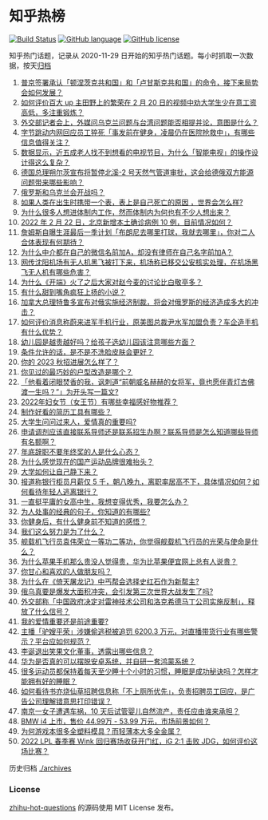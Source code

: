 # 知乎热榜
[![Build Status](https://github.com/ToWeLong/zhihu-hot-questions/workflows/CI/badge.svg)](https://github.com/ToWeLong/zhihu-hot-questions/actions)
[![GitHub language](https://img.shields.io/badge/language-golang-orange.svg)](https://golang.org/)
[![GitHub license](https://img.shields.io/github/license/ToWeLong/zhihu-hot-questions)](https://github.com/ToWeLong/zhihu-hot-questions/blob/main/LICENSE)

知乎热门话题，记录从 2020-11-29 日开始的知乎热门话题。每小时抓取一次数据，按天[归档](./archives)

<!-- BEGIN -->

1. [普京签署承认「顿涅茨克共和国」和「卢甘斯克共和国」的命令，接下来局势会如何发展？](https://www.zhihu.com/question/517959142)
1. [如何评价百大 up 主田野上的繁荣在 2 月 20 日的视频中劝大学生少在意工资高低，多注重锻炼？](https://www.zhihu.com/question/517647211)
1. [外交部记者会上，外媒问乌克兰问题与台湾问题能否相提并论，意图是什么？](https://www.zhihu.com/question/518075946)
1. [字节跳动内网回应员工猝死「事发前在健身，凌晨仍在医院抢救中」，有哪些信息值得关注？](https://www.zhihu.com/question/518120410)
1. [数据显示，近五成老人找不到想看的电视节目，为什么「智能电视」的操作设计得这么复杂？](https://www.zhihu.com/question/512485525)
1. [德国总理朔尔茨宣布将暂停北溪-2 号天然气管道审批，这会给德俄双方能源问题带来哪些影响？](https://www.zhihu.com/question/518091462)
1. [俄罗斯和乌克兰会开战吗？](https://www.zhihu.com/question/516197449)
1. [如果人类在出生时携带一个表，表上是自己死亡的原因 ，世界会怎么样?](https://www.zhihu.com/question/517707690)
1. [为什么很多人想进体制内工作，然而体制内为何也有不少人想出来？](https://www.zhihu.com/question/517613131)
1. [2022 年 2 月 22 日，北京新增本土确诊病例 10 例，目前情况如何？](https://www.zhihu.com/question/518179030)
1. [詹姆斯自曝生涯最后一季计划「布朗尼去哪里打球，我就去哪里」，你对二人合体表现有何期待？](https://www.zhihu.com/question/517611113)
1. [为什么中介都在自己的微信名前加A，却没有律师在自己名字前加A？](https://www.zhihu.com/question/510255828)
1. [网传沈阳机场有无人机黑飞被打下来，机场称已移交公安核实处理，在机场黑飞无人机有哪些危害？](https://www.zhihu.com/question/518020083)
1. [为什么《开端》火了之后大家对赵今麦的讨论比白敬亭多？](https://www.zhihu.com/question/517776174)
1. [有什么甜到嘴角疯狂上扬的小说？](https://www.zhihu.com/question/478379510)
1. [加拿大总理特鲁多宣布对俄实施经济制裁，将会对俄罗斯的经济造成多大的冲击？](https://www.zhihu.com/question/518181310)
1. [如何评价消息称蔚来进军手机行业，原美图总裁尹水军加盟负责？车企造手机有什么优势？](https://www.zhihu.com/question/518081055)
1. [幼儿园是越贵越好吗？给孩子选幼儿园该注意哪些方面？](https://www.zhihu.com/question/515488454)
1. [条件允许的话，是不是不洗脸皮肤会更好？](https://www.zhihu.com/question/517307882)
1. [你的 2023 秋招进展怎么样了？](https://www.zhihu.com/question/351956937)
1. [你见过的最巧妙的户型改造是哪个？](https://www.zhihu.com/question/314817498)
1. [「他看着闭眼焚香的我，讽刺道“前朝威名赫赫的女将军，竟也愿伴青灯古佛渡一生吗？”」为开头写一篇文?](https://www.zhihu.com/question/514492571)
1. [2022年妇女节（女王节）有哪些幸福感好物推荐？](https://www.zhihu.com/question/516394076)
1. [制作好看的简历工具有哪些？](https://www.zhihu.com/question/25488837)
1. [大学生问问过来人，爱情真的重要吗?](https://www.zhihu.com/question/518097506)
1. [申请调剂应该直接联系导师还是联系招生办啊？联系导师是怎么知道哪些导师有名额啊？](https://www.zhihu.com/question/384224545)
1. [年底辞职不要年终奖的人是什么心态？](https://www.zhihu.com/question/512676588)
1. [为什么感觉现在的国产运动品牌很难抬头？](https://www.zhihu.com/question/320198014)
1. [大学如何让自己静下来？](https://www.zhihu.com/question/517512186)
1. [报道称银行柜员月薪仅 5 千，朝八晚九，离职率居高不下，具体情况如何？如何看待年轻人逃离银行？](https://www.zhihu.com/question/518038777)
1. [一直挺平庸的女高中生，我想变得优秀，我要怎么办？](https://www.zhihu.com/question/517864113)
1. [为人处事的经典的句子，你知道的有哪些?](https://www.zhihu.com/question/471332186)
1. [你健身后，有什么健身前不知道的感悟？](https://www.zhihu.com/question/487122993)
1. [我们这么努力是为了什么？](https://www.zhihu.com/question/513553958)
1. [舰载机飞行员袁伟荣立一等功二等功，你觉得舰载机飞行员的光荣与使命是什么？](https://www.zhihu.com/question/516652697)
1. [为什么苹果手机那么贵没人觉得贵，华为比苹果便宜网上总有人说贵？](https://www.zhihu.com/question/491815561)
1. [你甘心和喜欢的人做朋友吗？](https://www.zhihu.com/question/516681521)
1. [为什么在《倚天屠龙记》中丐帮会选择史红石作为新帮主?](https://www.zhihu.com/question/479411557)
1. [俄乌真要是爆发大面积冲突，会引发第三次世界大战发生了吗?](https://www.zhihu.com/question/517928804)
1. [外交部称「中国政府决定对雷神技术公司和洛克希德马丁公司实施反制」，释放了什么信号？](https://www.zhihu.com/question/517837306)
1. [我的爱情重要还是前途重要?](https://www.zhihu.com/question/517330652)
1. [主播「驴嫂平荣」涉嫌偷逃税被追罚 6200.3 万元，对直播带货行业有哪些警示？平台应如何规范？](https://www.zhihu.com/question/518053638)
1. [李诞退出笑果文化董事，透露出哪些信息？](https://www.zhihu.com/question/517793438)
1. [华为是否真的可以摆脱安卓系统，并自研一套鸿蒙系统？](https://www.zhihu.com/question/516012835)
1. [很多运动员都保持着每天至少睡十个小时的习惯，睡眠是成功秘诀吗？怎样才能拥有好的睡眠？](https://www.zhihu.com/question/516894584)
1. [如何看待书亦烧仙草招聘信息称「不上厕所优先」，负责招聘员工回应，是广告公司理解错意思打印错误？](https://www.zhihu.com/question/517800663)
1. [南京一女子遭遇车祸，10 天后试管婴儿自然流产，责任应由谁来承担？](https://www.zhihu.com/question/517770995)
1. [BMW i4 上市，售价 44.99万 - 53.99 万元，市场前景如何？](https://www.zhihu.com/question/517993482)
1. [为何游戏本很多全塑料模具？而轻薄本大多全金属？](https://www.zhihu.com/question/517677420)
1. [2022 LPL 春季赛 Wink 回归赛场收获开门红，iG 2:1 击败 JDG，如何评价这场比赛？](https://www.zhihu.com/question/518084679)

<!-- END -->

历史归档 [./archives](./archives)


### License
[zhihu-hot-questions](https://github.com/towelong/zhihu-hot-questions) 的源码使用 MIT License 发布。